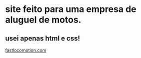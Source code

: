 # site feito para uma empresa de aluguel de motos.
## usei apenas html e css!
[fastlocomotion.com](fastlocomotion.com)
